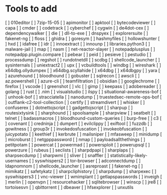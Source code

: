# Tools to add

[ ] 010editor
[ ] 7zip-15-05
[ ] apimonitor
[ ] apktool
[ ] bytecodeviewer
[ ] capa
[ ] cmder
[ ] codetrack
[ ] cyberchef
[ ] cygwin
[ ] de4dot-cex
[ ] dependencywalker
[ ] die
[ ] dll-to-exe
[ ] dnspyex
[ ] explorersuite
[ ] fakenet-ng
[ ] floss
[ ] ghidra
[ ] goresym
[ ] hashmyfiles
[ ] hollowshunter
[ ] hxd
[ ] idafree
[ ] idr
[ ] innoextract
[ ] innounp
[ ] libraries.python3
[ ] malware-jail
[ ] map
[ ] nasm
[ ] net-reactor-slayer
[ ] notepadplusplus
[ ] notepadpp.plugin.compare
[ ] pebear
[ ] peid
[ ] pesieve
[ ] pestudio
[ ] processdump
[ ] regshot
[ ] rundotnetdll
[ ] scdbg
[ ] shellcode_launcher
[ ] sysinternals
[ ] uniextract2
[ ] upx
[ ] vcbuildtools
[ ] windbg
[ ] wireshark
[ ] x64dbg.ollydumpex
[ ] x64dbg.scyllahide
[ ] x64dbg
[ ] x64dbgpy
[ ] yara
[ ] azurehound
[ ] bloodhound
[ ] gobuster
[ ] sqlrecon
[ ] awscli
[ ] az.powershell
[ ] azure-cli
[ ] teamfiltration
[ ] obsidian
[ ] googlechrome
[ ] firefox
[ ] vscode
[ ] greenshot
[ ] vlc
[ ] gimp
[ ] keepass
[ ] adobereader
[ ] golang
[ ] rust
[ ] .nim
[ ] visualstudio
[ ] ilspy
[ ] situational-awareness-bof
[ ] unhook-bof
[ ] stracciatella
[ ] nanodump
[ ] truestedsec-remote-ops-bof
[ ] outflank-c2-tool-collection
[ ] certify
[ ] streamdivert
[ ] whisker
[ ] confuserex
[ ] dotnettojscript
[ ] gadgettojscript
[ ] sharpup
[ ] routesixtysink
[ ] sharphound
[ ] spoolsample
[ ] sharpview
[ ] seatbelt
[ ] telnet
[ ] badassmacros
[ ] bloodhound-custom-queries
[ ] burp-free
[ ] c3
[ ] covenant
[ ] credninja
[ ] dumpert
[ ] evilclippy
[ ] exiftool
[ ] fuzzdb
[ ] gowitness
[ ] group3r
[ ] invokedosfuscation
[ ] invokeobfuscation
[ ] juicypotato
[ ] keethief
[ ] kerbrute
[ ] mailsniper
[ ] mfasweep
[ ] minidump
[ ] microburst
[ ] netgpppassword
[ ] nmap
[ ] payloadsallthethings
[ ] petitpotam
[ ] powercat
[ ] powermad
[ ] powersploit
[ ] powerupsql
[ ] powerzure
[ ] rubeus
[ ] seclists
[ ] sharpdpapi
[ ] sharplaps
[ ] sharpsecdump
[ ] sharpwmi
[ ] sliver
[ ] snaffler
[ ] statistically-likely-usernames
[ ] syswhispers2
[ ] tor-browser
[ ] adconnectdump
[ ] ldapnomnom
[ ] shellcode_launcher
[ ] asreproast
[ ] fakenet-ng
[ ] mimikatz
[ ] safetykatz
[ ] sharpcliphistory
[ ] sharpdump
[ ] sharpexec
[ ] syswhispers3
[ ] vnc-viewer
[ ] wmimplant
[ ] getlapspasswords
[ ] inveigh
[ ] merlin
[ ] openvpn
[ ] resourcehacker
[ ] sqlitebrowser
[ ] winscp
[ ] jre8
[ ] tortoisesvn
[ ] qbittorrent
[ ] dbeaver
[ ] hfsexplorer
[ ] unxutils
